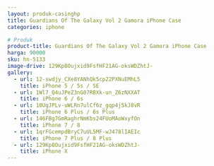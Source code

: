 ```yaml
---
layout: produk-casinghp
title: Guardians Of The Galaxy Vol 2 Gamora iPhone Case
categories: iphone

# Produk
product-title: Guardians Of The Galaxy Vol 2 Gamora iPhone Case
harga: 90000
sku: hn-5133
image-drive: 129Kp8Oujxid9FsfHF21AG-oksWDZhtJ-
gallery:
  - url: 12-swdjy_CXe8YANhQk5cp22PXNuEMhL5
    title: iPhone 5 / 5s / SE
  - url: 1Wl7_Q4uJPeZ3nG07RBXk-un_Z6zNXXAT
    title: iPhone 6 / 6s
  - url: 10UgJPLv-uWLRn7ulCf6z_gqp4j5kJ8vR
    title: iPhone 6 Plus / 6s Plus
  - url: 146FBg7GmRaghrNmKbs24FUoMAoWxyfOn
    title: iPhone 7 / 8
  - url: 1qrFGcempdBryC7uUL5MF-wJ478lIAEIc
    title: iPhone 7 Plus / 8 Plus
  - url: 129Kp8Oujxid9FsfHF21AG-oksWDZhtJ-
    title: iPhone X
---
```

